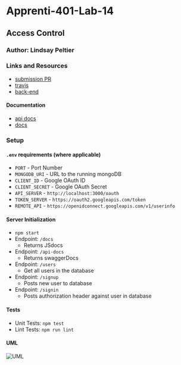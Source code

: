 # Apprenti-401-Lab-14

## Access Control

### Author: Lindsay Peltier

### Links and Resources
* [submission PR](https://github.com/LindsayPeltier-401-advanced-javascript/Apprenti-401-Lab-14/pull/1)
* [travis](https://www.travis-ci.com/LindsayPeltier-401-advanced-javascript/Apprenti-401-Lab-14)
* [back-end](https://apprenti-401-lab-14.herokuapp.com/)

#### Documentation
* [api docs]()
* [docs](./docs) 

### Setup
#### `.env` requirements (where applicable)
* `PORT` - Port Number
* `MONGODB_URI` - URL to the running mongoDB
* `CLIENT_ID` - Google OAuth ID
* `CLIENT_SECRET` - Google OAuth Secret
* `API_SERVER` - `http://localhost:3000/oauth`
* `TOKEN_SERVER` - `https://oauth2.googleapis.com/token`
* `REMOTE_API` - `https://openidconnect.googleapis.com/v1/userinfo`

#### Server Initialization
* `npm start`
* Endpoint: `/docs`
  * Returns JSdocs
* Endpoint: `/api-docs`
  * Returns swaggerDocs
* Endpoint: `/users`
  * Get all users in the database
* Endpoint: `/signup`
  * Posts new user to database
* Endpoint: `/signin`
  * Posts authorization header against user in database

  
#### Tests
* Unit Tests: `npm test`
* Lint Tests: `npm run lint`

#### UML
![UML](/Users/lpeltier/DevStation/devstation/401/labs/Apprenti-401-Lab-14/assets/Lab14UML.jpeg)